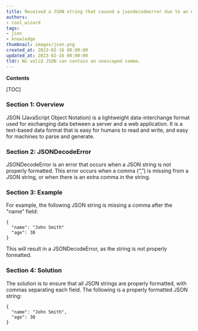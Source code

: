 ```yaml
---
title: Received a JSON string that caused a jsondecodeerror due to an expected comma delimiter
authors:
- cool_wizard
tags:
- json
- knowledge
thumbnail: images/json.png
created_at: 2023-02-16 00:00:00
updated_at: 2023-02-16 00:00:00
tldr: No valid JSON can contain an unescaped comma.
---
```


**Contents**

[TOC]

### Section 1: Overview
JSON (JavaScript Object Notation) is a lightweight data-interchange format used for exchanging data between a server and a web application. It is a text-based data format that is easy for humans to read and write, and easy for machines to parse and generate.

### Section 2: JSONDecodeError
JSONDecodeError is an error that occurs when a JSON string is not properly formatted. This error occurs when a comma (“,”) is missing from a JSON string, or when there is an extra comma in the string.

### Section 3: Example
For example, the following JSON string is missing a comma after the "name" field:

```
{
  "name": "John Smith"
  "age": 30
}
```

This will result in a JSONDecodeError, as the string is not properly formatted.

### Section 4: Solution
The solution is to ensure that all JSON strings are properly formatted, with commas separating each field. The following is a properly formatted JSON string:

```
{
  "name": "John Smith",
  "age": 30
}
```
